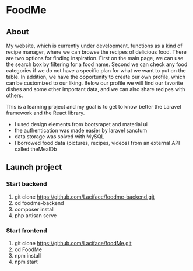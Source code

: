 # FoodMe  

## About  

My website, which is currently under development, functions as a kind of recipe manager, where we can browse the recipes of delicious food. 
There are two options for finding inspiration. First on the main page, we can use the search box by filtering for a food name. Second we can check 
any food categories if we do not have a specific plan for what we want to put on the table. In addition, we have the opportunity to create our own profile,
which can be customized to our liking. Below our profile we will find our favorite dishes and some other important data, and we can also share recipes with others.

This is a learning project and my goal is to get to know better the Laravel framework and the React library. 

- I used design elements from bootsrapet and material ui
- the authentication was made easier by laravel sanctum
- data storage was solved with MySQL
- I borrowed food data (pictures, recipes, videos) from an external API called theMealDb

## Launch project

### Start backend

1. git clone https://github.com/Laciface/foodme-backend.git  
2. cd foodme-backend  
3. composer install  
4. php artisan serve  

### Start frontend  

1. git clone https://github.com/Laciface/foodMe.git
2. cd FoodMe  
3. npm install  
4. npm start  

